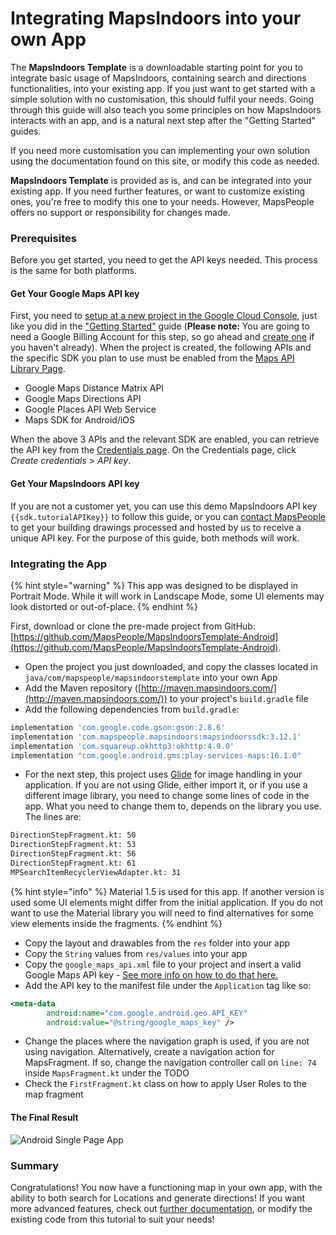 # Integrating MapsIndoors into your own App

The **MapsIndoors Template** is a downloadable starting point for you to integrate basic usage of MapsIndoors, containing search and directions functionalities, into your existing app. If you just want to get started with a simple solution with no customisation, this should fulfil your needs. Going through this guide will also teach you some principles on how MapsIndoors interacts with an app, and is a natural next step after the "Getting Started" guides.

If you need more customisation you can implementing your own solution using the documentation found on this site, or modify this code as needed.

**MapsIndoors Template** is provided as is, and can be integrated into your existing app. If you need further features, or want to customize existing ones, you're free to modify this one to your needs. However, MapsPeople offers no support or responsibility for changes made.

### Prerequisites[​](https://docs.mapsindoors.com/getting-started/android/v4/mapsindoors-template#prerequisites) <a href="#prerequisites" id="prerequisites"></a>

Before you get started, you need to get the API keys needed. This process is the same for both platforms.

#### Get Your Google Maps API key[​](https://docs.mapsindoors.com/getting-started/android/v4/mapsindoors-template#get-your-google-maps-api-key) <a href="#get-your-google-maps-api-key" id="get-your-google-maps-api-key"></a>

First, you need to [setup at a new project in the Google Cloud Console](https://developers.google.com/maps/gmp-get-started), just like you did in the ["Getting Started"](https://docs.mapsindoors.com/getting-started/android/v4/getting-started/android) guide (**Please note:** You are going to need a Google Billing Account for this step, so go ahead and [create one](https://cloud.google.com/billing/docs/how-to/manage-billing-account#create\_a\_new\_billing\_account) if you haven't already). When the project is created, the following APIs and the specific SDK you plan to use must be enabled from the [Maps API Library Page](https://console.cloud.google.com/apis/library?filter=category:maps).

* Google Maps Distance Matrix API
* Google Maps Directions API
* Google Places API Web Service
* Maps SDK for Android/iOS

When the above 3 APIs and the relevant SDK are enabled, you can retrieve the API key from the [Credentials page](https://console.cloud.google.com/project/\_/apiui/credential). On the Credentials page, click _Create credentials_ > _API key_.

#### Get Your MapsIndoors API key[​](https://docs.mapsindoors.com/getting-started/android/v4/mapsindoors-template#get-your-mapsindoors-api-key) <a href="#get-your-mapsindoors-api-key" id="get-your-mapsindoors-api-key"></a>

If you are not a customer yet, you can use this demo MapsIndoors API key `{{sdk.tutorialAPIKey}}` to follow this guide, or you can [contact MapsPeople](https://resources.mapspeople.com/contact-us) to get your building drawings processed and hosted by us to receive a unique API key. For the purpose of this guide, both methods will work.

### Integrating the App[​](https://docs.mapsindoors.com/getting-started/android/v4/mapsindoors-template#integrating-the-app) <a href="#integrating-the-app" id="integrating-the-app"></a>

{% hint style="warning" %}
This app was designed to be displayed in Portrait Mode. While it will work in Landscape Mode, some UI elements may look distorted or out-of-place.
{% endhint %}

First, download or clone the pre-made project from GitHub: [https://github.com/MapsPeople/MapsIndoorsTemplate-Android](https://github.com/MapsPeople/MapsIndoorsTemplate-Android).

* Open the project you just downloaded, and copy the classes located in `java/com/mapspeople/mapsindoorstemplate` into your own App
* Add the Maven repository ([http://maven.mapsindoors.com/](http://maven.mapsindoors.com/)) to your project's `build.gradle` file
* Add the following dependencies from `build.gradle`:

```gradle
implementation 'com.google.code.gson:gson:2.8.6'
implementation 'com.mapspeople.mapsindoors:mapsindoorssdk:3.12.1'
implementation 'com.squareup.okhttp3:okhttp:4.9.0'
implementation "com.google.android.gms:play-services-maps:16.1.0"
```

* For the next step, this project uses [Glide](https://bumptech.github.io/glide/) for image handling in your application. If you are not using Glide, either import it, or if you use a different image library, you need to change some lines of code in the app. What you need to change them to, depends on the library you use. The lines are:

```bash
DirectionStepFragment.kt: 50
DirectionStepFragment.kt: 53
DirectionStepFragment.kt: 56
DirectionStepFragment.kt: 61
MPSearchItemRecyclerViewAdapter.kt: 31
```

{% hint style="info" %}
Material 1.5 is used for this app. If another version is used some UI elements might differ from the initial application. If you do not want to use the Material library you will need to find alternatives for some view elements inside the fragments.
{% endhint %}

* Copy the layout and drawables from the `res` folder into your app
* Copy the `String` values from `res/values` into your app
* Copy the `google_maps_api.xml` file to your project and insert a valid Google Maps API key - [See more info on how to do that here.](https://docs.mapsindoors.com/getting-started/android/v4/prerequisites/)
* Add the API key to the manifest file under the `Application` tag like so:

```xml
<meta-data
        android:name="com.google.android.geo.API_KEY"
        android:value="@string/google_maps_key" />
```

* Change the places where the navigation graph is used, if you are not using navigation. Alternatively, create a navigation action for MapsFragment. If so, change the navigation controller call on `line: 74` inside `MapsFragment.kt` under the TODO
* Check the `FirstFragment.kt` class on how to apply User Roles to the map fragment

#### The Final Result[​](https://docs.mapsindoors.com/getting-started/android/v4/mapsindoors-template#the-final-result) <a href="#the-final-result" id="the-final-result"></a>

![Android Single Page App](https://docs.mapsindoors.com/img/getting-started/Android\_Single\_Page\_App.png)

### Summary[​](https://docs.mapsindoors.com/getting-started/android/v4/mapsindoors-template#summary) <a href="#summary" id="summary"></a>

Congratulations! You now have a functioning map in your own app, with the ability to both search for Locations and generate directions! If you want more advanced features, check out [further documentation](https://docs.mapsindoors.com/display-rules/), or modify the existing code from this tutorial to suit your needs!

[\
](https://docs.mapsindoors.com/getting-started/android/v4/livedata)
